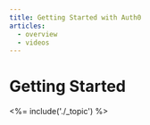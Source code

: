 ```yaml
---
title: Getting Started with Auth0
articles:
  - overview
  - videos
---
```


# Getting Started

<%= include('./_topic') %>
